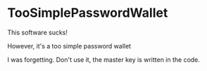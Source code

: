# TooSimplePasswordWallet

This software sucks!

However, it's a too simple password wallet

I was forgetting. Don't use it, the master key is written in the code.
